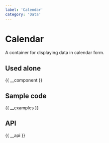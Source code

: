 ```yaml
---
label: 'Calendar'
category: 'Data'
---
```


# Calendar

A container for displaying data in calendar form.

## Used alone

{{ __component }}

## Sample code

{{ __examples }}

## API

{{ __api }}
